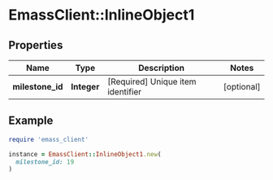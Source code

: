 # EmassClient::InlineObject1

## Properties

| Name | Type | Description | Notes |
| ---- | ---- | ----------- | ----- |
| **milestone_id** | **Integer** | [Required] Unique item identifier | [optional] |

## Example

```ruby
require 'emass_client'

instance = EmassClient::InlineObject1.new(
  milestone_id: 19
)
```

